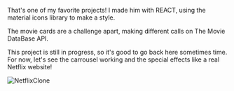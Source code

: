 That's one of my favorite projects!
I made him with REACT, using the material icons library to make a style.

The movie cards are a challenge apart, making different calls on The Movie DataBase API.

This project is still in progress, so it's good to go back here sometimes time. For now, let's see the carrousel working and the special effects like a real Netflix website!

![NetflixClone](https://user-images.githubusercontent.com/87539258/152705980-485baf2d-7023-4910-bba5-e91e3ea2c46d.gif)
